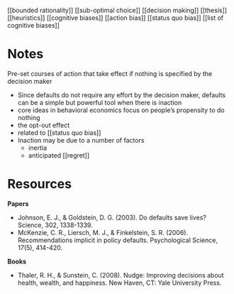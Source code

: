 [[bounded rationality]]
[[sub-optimal choice]]
[[decision making]]
[[thesis]]
[[heuristics]]
[[cognitive biases]]
[[action bias]]
[[status quo bias]]
[[list of cognitive biases]]

# Notes
Pre-set courses of action that take effect if nothing is specified by the decision maker
- Since defaults do not require any effort by the decision maker, defaults can be a simple but powerful tool when there is inaction
- core ideas in behavioral economics focus on people’s propensity to do nothing
- the opt-out effect
- related to [[status quo bias]]
- Inaction may be due to a number of factors
	-  inertia
	-  anticipated [[regret]]

# Resources

**Papers**
- Johnson, E. J., & Goldstein, D. G. (2003). Do defaults save lives? Science, 302, 1338-1339.
- McKenzie, C. R., Liersch, M. J., & Finkelstein, S. R. (2006). Recommendations implicit in policy defaults. Psychological Science, 17(5), 414-420.

**Books**
- Thaler, R. H., & Sunstein, C. (2008). Nudge: Improving decisions about health, wealth, and happiness. New Haven, CT: Yale University Press.